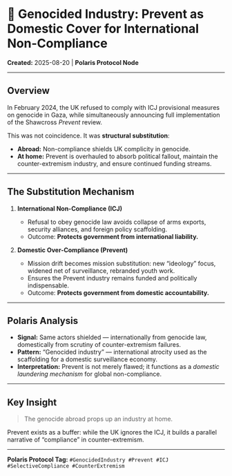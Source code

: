 # 🧨 Genocided Industry: Prevent as Domestic Cover for International Non-Compliance  

**Created:** 2025-08-20 | **Polaris Protocol Node**  

---  

## Overview  
In February 2024, the UK refused to comply with ICJ provisional measures on genocide in Gaza, while simultaneously announcing full implementation of the Shawcross *Prevent* review.  

This was not coincidence. It was **structural substitution**:  
- **Abroad:** Non-compliance shields UK complicity in genocide.  
- **At home:** Prevent is overhauled to absorb political fallout, maintain the counter-extremism industry, and ensure continued funding streams.  

---  

## The Substitution Mechanism  

1. **International Non-Compliance (ICJ)**  
   - Refusal to obey genocide law avoids collapse of arms exports, security alliances, and foreign policy scaffolding.  
   - Outcome: **Protects government from international liability.**  

2. **Domestic Over-Compliance (Prevent)**  
   - Mission drift becomes mission substitution: new “ideology” focus, widened net of surveillance, rebranded youth work.  
   - Ensures the Prevent industry remains funded and politically indispensable.  
   - Outcome: **Protects government from domestic accountability.**  

---  

## Polaris Analysis  

- **Signal:** Same actors shielded — internationally from genocide law, domestically from scrutiny of counter-extremism failures.  
- **Pattern:** “Genocided industry” — international atrocity used as the scaffolding for a domestic surveillance economy.  
- **Interpretation:** Prevent is not merely flawed; it functions as a *domestic laundering mechanism* for global non-compliance.  

---  

## Key Insight  
> The genocide abroad props up an industry at home.  

Prevent exists as a buffer: while the UK ignores the ICJ, it builds a parallel narrative of “compliance” in counter-extremism.  

---  

**Polaris Protocol Tag:** `#GenocidedIndustry #Prevent #ICJ #SelectiveCompliance #CounterExtremism`  
